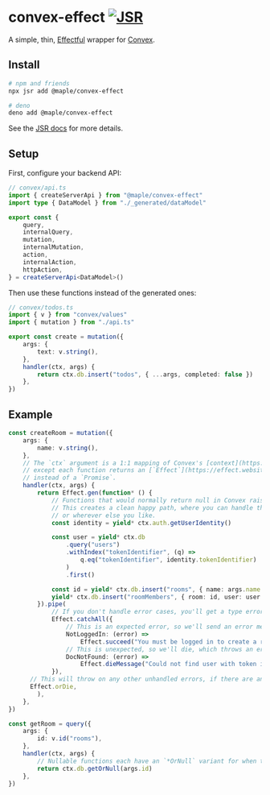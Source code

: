 # convex-effect [![JSR](https://jsr.io/badges/@maple/convex-effect)](https://jsr.io/@maple/convex-effect)

A simple, thin, [Effectful](https://effect.website) wrapper for [Convex](https://convex.dev).

## Install

```sh
# npm and friends
npx jsr add @maple/convex-effect

# deno
deno add @maple/convex-effect
```

See the [JSR docs](https://jsr.io/docs/using-packages#adding-a-package) for more details.

## Setup

First, configure your backend API:

```ts
// convex/api.ts
import { createServerApi } from "@maple/convex-effect"
import type { DataModel } from "./_generated/dataModel"

export const {
	query,
	internalQuery,
	mutation,
	internalMutation,
	action,
	internalAction,
	httpAction,
} = createServerApi<DataModel>()
```

Then use these functions instead of the generated ones:

```ts
// convex/todos.ts
import { v } from "convex/values"
import { mutation } from "./api.ts"

export const create = mutation({
	args: {
		text: v.string(),
	},
	handler(ctx, args) {
		return ctx.db.insert("todos", { ...args, completed: false })
	},
})
```

## Example

```ts
const createRoom = mutation({
	args: {
		name: v.string(),
	},
	// The `ctx` argument is a 1:1 mapping of Convex's [context](https://docs.convex.dev/functions/query-functions#query-context),
	// except each function returns an [`Effect`](https://effect.website/docs/guides/essentials)
	// instead of a `Promise`.
	handler(ctx, args) {
		return Effect.gen(function* () {
			// Functions that would normally return null in Convex raise an error instead.
			// This creates a clean happy path, where you can handle the error cases at the end,
			// or wherever else you like.
			const identity = yield* ctx.auth.getUserIdentity()

			const user = yield* ctx.db
				.query("users")
				.withIndex("tokenIdentifier", (q) =>
					q.eq("tokenIdentifier", identity.tokenIdentifier)
				)
				.first()

			const id = yield* ctx.db.insert("rooms", { name: args.name })
			yield* ctx.db.insert("roomMembers", { room: id, user: user._id })
		}).pipe(
			// If you don't handle error cases, you'll get a type error!
			Effect.catchAll({
				// This is an expected error, so we'll send an error message to the client.
				NotLoggedIn: (error) =>
					Effect.succeed("You must be logged in to create a room."),
				// This is unexpected, so we'll die, which throws an error in convex.
				DocNotFound: (error) =>
					Effect.dieMessage("Could not find user with token identifier."),
			}),
      // This will throw on any other unhandled errors, if there are any.
      Effect.orDie,
		),
	},
})

const getRoom = query({
	args: {
		id: v.id("rooms"),
	},
	handler(ctx, args) {
		// Nullable functions each have an `*OrNull` variant for when that's more convenient.
		return ctx.db.getOrNull(args.id)
	},
})
```
